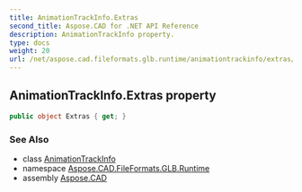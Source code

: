 ```yaml
---
title: AnimationTrackInfo.Extras
second_title: Aspose.CAD for .NET API Reference
description: AnimationTrackInfo property. 
type: docs
weight: 20
url: /net/aspose.cad.fileformats.glb.runtime/animationtrackinfo/extras/
---
```

## AnimationTrackInfo.Extras property

```csharp
public object Extras { get; }
```

### See Also

* class [AnimationTrackInfo](../)
* namespace [Aspose.CAD.FileFormats.GLB.Runtime](../../animationtrackinfo/)
* assembly [Aspose.CAD](../../../)


